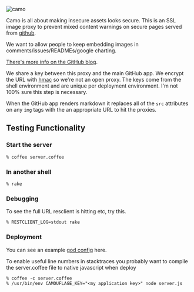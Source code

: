 ![camo](http://farm5.static.flickr.com/4116/4857328881_fefb8e2134_z.jpg)

Camo is all about making insecure assets looks secure.  This is an SSL image proxy to prevent mixed content warnings on secure pages served from [github](https://github.com).

We want to allow people to keep embedding images in comments/issues/READMEs/google charting.

[There's more info on the GitHub blog](https://github.com/blog/743-sidejack-prevention-phase-3-ssl-proxied-assets).

We share a key between this proxy and the main GitHub app.  We encrypt the URL with [hmac](http://en.wikipedia.org/wiki/HMAC) so we're not an open proxy.  The keys come from the shell environment and are unique per deployment environment.  I'm not 100% sure this step is necessary.


When the GitHub app renders markdown it replaces all of the `src` attributes on any `img` tags with the an appropriate URL to hit the proxies.

## Testing Functionality

### Start the server

    % coffee server.coffee

### In another shell

    % rake

### Debugging

To see the full URL resclient is hitting etc, try this.

    % RESTCLIENT_LOG=stdout rake

### Deployment

You can see an example [god config](https://gist.github.com/675038) here.

To enable useful line numbers in stacktraces you probably want to
compile the server.coffee file to native javascript when deploy

    % coffee -c server.coffee
    % /usr/bin/env CAMOUFLAGE_KEY="<my application key>" node server.js
